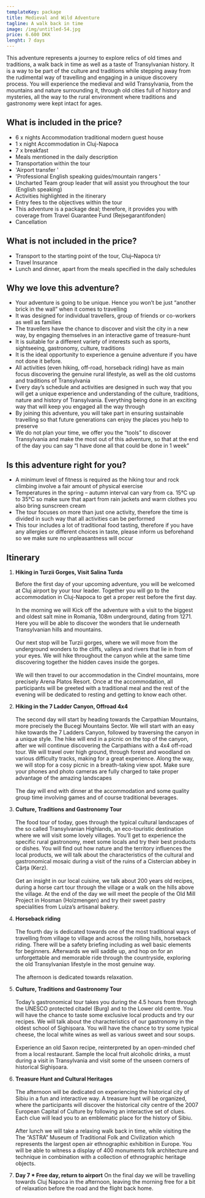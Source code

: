 ```yaml
---
templateKey: package
title: Medieval and Wild Adventure
tagline: A walk back in time
image: /img/untitled-54.jpg
price: 6.600 DKK
lenght: 7 days
---
```

This adventure represents a journey to explore relics of old times and
traditions, a walk back in time as well as a taste of Transylvanian history.
It is a way to be part of the culture and traditions while stepping away from
the rudimental way of travelling and engaging in a unique discovery process.
You will experience the medieval and wild Transylvania, from the mountains and
nature surrounding it, through old cities full of history and mysteries, all
the way to the rural environment where traditions and gastronomy were kept
intact for ages.

## What is included in the price?

* 6 x nights Accommodation traditional modern guest house
* 1 x night Accommodation in Cluj-Napoca
* 7 x breakfast
* Meals mentioned in the daily description
* Transportation within the tour
* 'Airport transfer '
* 'Professional English speaking guides/mountain rangers '
* Uncharted Team group leader that will assist you throughout the tour
  (English speaking)
* Activities highlighted in the itinerary
* Entry fees to the objectives within the tour
* This adventure is a package deal; therefore, it provides you with coverage
  from Travel Guarantee Fund (Rejsegarantifonden) 
* Cancellation

## What is not included in the price?

* Transport to the starting point of the tour, Cluj–Napoca t/r
* Travel Insurance
* Lunch and dinner, apart from the meals specified in the daily schedules

## Why we love this adventure?

* Your adventure is going to be unique. Hence you won’t be just “another brick in the wall” when it comes to travelling
* It was designed for individual travellers, group of friends or co-workers as well as families
* The travellers have the chance to discover and visit the city in a new way, by engaging themselves in an interactive game of treasure-hunt
* It is suitable for a different variety of interests such as sports, sightseeing, gastronomy, culture, traditions
* It is the ideal opportunity to experience a genuine adventure if you have not done it before. 
* All activities (even hiking, off-road, horseback riding) have as main focus discovering the genuine rural lifestyle, as well as the old customs and traditions of Transylvania
* Every day’s schedule and activities are designed in such way that you will get a unique experience and understanding of the culture, traditions, nature and history of Transylvania. Everything being done in an exciting way that will keep you engaged all the way through
* By joining this adventure, you will take part in ensuring sustainable travelling so that future generations can enjoy the places you help to preserve
* We do not plan your time, we offer you the “tools” to discover Transylvania and make the most out of this adventure, so that at the end of the day you can say “I have done all that could be done in 1 week”

## Is this adventure right for you?

* A minimum level of fitness is required as the hiking tour and rock climbing involve a fair amount of physical exercise
* Temperatures in the spring – autumn interval can vary from ca. 15°C up to 35°C so make sure that apart from rain jackets and warm clothes you also bring sunscreen cream
* The tour focuses on more than just one activity, therefore the time is divided in such way that all activities can be performed
* This tour includes a lot of traditional food tasting, therefore if you have any allergies or different choices in taste, please inform us beforehand so we make sure no unpleasantness will occur 

## Itinerary

1. **Hiking in Turzii Gorges, Visit Salina Turda**

   Before the first day of your upcoming adventure, you will be welcomed at Cluj airport by your tour leader. Together you will go to the accommodation in Cluj-Napoca to get a proper rest before the first day.\
   \
   In the morning we will Kick off the adventure with a visit to the biggest and oldest salt mine in Romania, 108m underground, dating from 1271. Here you will be able to discover the wonders that lie underneath Transylvanian hills and mountains.\
   \
   Our next stop will be Turzii gorges, where we will move from the underground wonders to the cliffs, valleys and rivers that lie in from of your eyes. We will hike throughout the canyon while at the same time discovering together the hidden caves inside the gorges.\
   \
   We will then travel to our accommodation in the Cindrel mountains, more precisely Arena Platos Resort. Once at the accommodation, all participants will be greeted with a traditional meal and the rest of the evening will be dedicated to resting and getting to know each other.
2. **Hiking in the 7 Ladder Canyon, Offroad 4x4**\
   \
   The second day will start by heading towards the Carpathian Mountains, more precisely the Bucegi Mountains Sector. We will start with an easy hike towards the 7 Ladders Canyon, followed by traversing the canyon in a unique style. The hike will end in a picnic on the top of the canyon, after we will continue discovering the Carpathians with a 4x4 off-road tour. We will travel over high ground, through forest and woodland on various difficulty tracks, making for a great experience. Along the way, we will stop for a cosy picnic in a breath-taking view spot. Make sure your phones and photo cameras are fully charged to take proper advantage of the amazing landscapes\
   \
   The day will end with dinner at the accommodation and some quality group time involving games and of course traditional beverages. 
3. **Culture, Traditions and Gastronomy Tour**\
   \
   The food tour of today, goes through the typical cultural landscapes of the so called Transylvanian Highlands, an eco-touristic destination where we will visit some lovely villages. You’ll get to experience the specific rural gastronomy, meet some locals and try their best products or dishes. You will find out how nature and the territory influences the local products, we will talk about the characteristics of the cultural and gastronomical mosaic during a visit of the ruins of a Cistercian abbey in Cârța (Kerz).\
   \
   Get an insight in our local cuisine, we talk about 200 years old recipes, during a horse cart tour through the village or a walk on the hills above the village. At the end of the day we will meet the people of the Old Mill Project in Hosman (Holzmengen) and try their sweet pastry specialities from Luíza’s artisanal bakery.
4. **Horseback riding**\
   \
   The fourth day is dedicated towards one of the most traditional ways of travelling from village to village and across the rolling hills, horseback riding. There will be a safety briefing including as well basic elements for beginners. Afterwards we will saddle up, and hop on for an unforgettable and memorable ride through the countryside, exploring the old Transylvanian lifestyle in the most genuine way.\
   \
   The afternoon is dedicated towards relaxation.
5. **Culture, Traditions and Gastronomy Tour**\
   \
   Today’s gastronomical tour takes you during the 4.5 hours from through the UNESCO protected citadel (Burg) and to the Lower old centre. You will have the chance to taste some exclusive local products and try our recipes. We will talk about the characteristics of our gastronomy in the oldest school of Sighișoara. You will have the chance to try some typical cheese, the local white wines as well as various sweet and sour soups.\
   \
   Experience an old Saxon recipe, reinterpreted by an open-minded chef from a local restaurant. Sample the local fruit alcoholic drinks, a must during a visit in Transylvania and visit some of the unseen corners of historical Sighișoara.
6. **Treasure Hunt and Cultural Heritages**\
   \
   The afternoon will be dedicated on experiencing the historical city of Sibiu in a fun and interactive way. A treasure hunt will be organized, where the participants will discover the historical city centre of the 2007 European Capital of Culture by following an interactive set of clues. Each clue will lead you to an emblematic place for the history of Sibiu.\
   \
   After lunch we will take a relaxing walk back in time, while visiting the The “ASTRA” Museum of Traditional Folk and Civilization which represents the largest open air ethnographic exhibition in Europe. You will be able to witness a display of 400 monuments folk architecture and technique in combination with a collection of ethnographic heritage objects.
7. **Day 7 * Free day, return to airport**
   On the final day we will be travelling towards Cluj Napoca in the afternoon, leaving the morning free for a bit of relaxation before the road and the flight back home.
